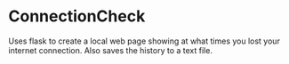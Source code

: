 # ConnectionCheck
Uses flask to create a local web page showing at what times you lost your internet connection.
Also saves the history to a text file.
